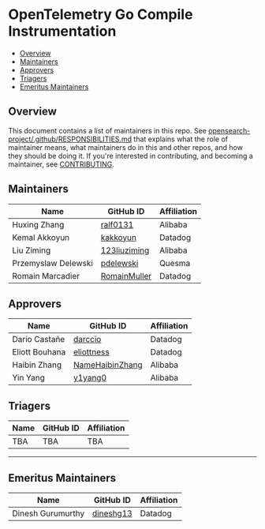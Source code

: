# OpenTelemetry Go Compile Instrumentation

- [Overview](#overview)
- [Maintainers](#maintainers)
- [Approvers](#approvers)
- [Triagers](#triagers)
- [Emeritus Maintainers](#emeritus-maintainers)

## Overview

This document contains a list of maintainers in this repo. See [opensearch-project/.github/RESPONSIBILITIES.md](https://github.com/opensearch-project/.github/blob/main/RESPONSIBILITIES.md#maintainer-responsibilities) that explains what the role of maintainer means, what maintainers do in this and other repos, and how they should be doing it. If you're interested in contributing, and becoming a maintainer, see [CONTRIBUTING](CONTRIBUTING.md).

## Maintainers

| Name               | GitHub ID                                         | Affiliation |
| ------------------ | ------------------------------------------------- | ----------- |
| Huxing Zhang       | [ralf0131](https://github.com/ralf0131)           | Alibaba     |
| Kemal Akkoyun      | [kakkoyun](https://github.com/kakkoyun)           | Datadog     |
| Liu Ziming         | [123liuziming](https://github.com/123liuziming)   | Alibaba     |
| Przemyslaw Delewski| [pdelewski](https://github.com/pdelewski)         | Quesma      |
| Romain Marcadier   | [RomainMuller](https://github.com/RomainMuller)   | Datadog     |

## Approvers

| Name              | GitHub ID                                             | Affiliation |
| ----------------- | ----------------------------------------------------- | ----------- |
| Dario Castañe    | [darccio](https://github.com/darccio)                  | Datadog     |
| Eliott Bouhana   | [eliottness](https://github.com/eliottness)            | Datadog     |
| Haibin Zhang      | [NameHaibinZhang](https://github.com/NameHaibinZhang) | Alibaba     |
| Yin Yang          | [y1yang0](https://github.com/y1yang0)                 | Alibaba     |

## Triagers

| Name              | GitHub ID                                             | Affiliation |
| ----------------- | ----------------------------------------------------- | ----------- |
| TBA               | TBA                                                   | TBA         |

---

## Emeritus Maintainers

| Name              | GitHub ID                                   | Affiliation |
| ----------------- | ------------------------------------------- | ----------- |
| Dinesh Gurumurthy | [dineshg13](https://github.com/dineshg13)   | Datadog     |
